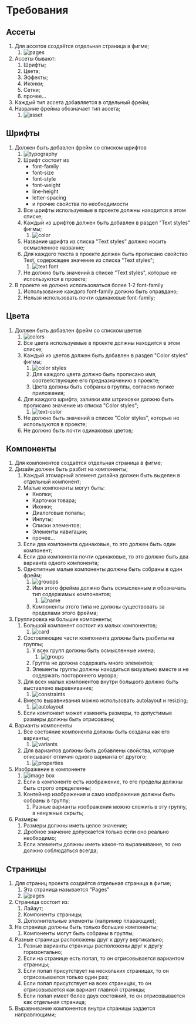 # Требования

## Ассеты
1. Для ассетов создаётся отдельная страница в фигме;
   1. ![pages](img/pages.png)
2. Ассеты бывают:
   1. Шрифты;
   2. Цвета;
   3. Эффекты;
   4. Иконки;
   5. Сетки;
   6. прочее...
3. Каждый тип ассета добавляется в отдельный фрейм;
4. Название фрейма обозначает тип ассета;
   1. ![asset](img/asset_frame.png)

## Шрифты
1. Должен быть добавлен фрейм со списком шрифтов 
   1. ![typography](img/typography.png)
   2. Шрифт состоит из
      * font-family
      * font-size
      * font-style
      * font-weight
      * line-height
      * letter-spacing
      * и прочие свойства по необходимости
   3. Все шрифты используемые в проекте должны находится в этом списке;
   4. Каждый из шрифтов должен быть добавлен в раздел "Text styles" фигмы; 
      1. ![color](img/text-styles.png)
   5. Название шрифта из списка "Text styles" должно носить осмысленное название;
   6. Для каждого текста в проекте должен быть прописано свойство Text, содержащее значение из списка "Text styles";
      1. ![text font](img/text-font.png)
   7. Не должно быть значений в списке "Text styles", которые не используются в проекте;
2. В проекте не должно использоваться более 1-2 font-family
   1. Использование каждого font-family должно быть оправдано;
   2. Нельзя использовать почти одинаковые font-family;

## Цвета
1. Должен быть добавлен фрейм со списком цветов 
   1. ![colors](img/colors.png)
   2. Все цвета используемые в проекте должны находится в этом списке;
   3. Каждый из цветов должен быть добавлен в раздел "Color styles" фигмы; 
      1. ![color styles](img/color-styles.png)
      2. Для каждого цвета должно быть прописано имя, соответствующее его предназначению в проекте;
      3. Цвета должны быть собраны в группы, согласно логике приложения;
   4. Для каждого шрифта, заливки или штриховки должно быть прописано значение из списка "Color styles";
      1. ![text-color](img/text-color.png) 
   5. Не должно быть значений в списке "Color styles", которые не используются в проекте;
   6. Не должно быть почти одинаковых цветов;

## Компоненты
1. Для компонентов создаётся отдельная страница в фигме;
2. Дизайн должен быть разбит на компоненты;
   1. Каждый атомарный элемент дизайна должен быть выделен в отдельный компонент;
   2. Малые компоненты могут быть:
      * Кнопки;
      * Карточки товара;
      * Иконки;
      * Диалоговые попапы;
      * Инпуты;
      * Списки элементов;
      * Элементы навигации;
      * прочее...
   3. Если два компонента одинаковые, то это должен быть один компонент; 
   4. Если два компонента почти одинаковые, то это должно быть два варианта одного компонента;
   5. Однотипные малые компоненты должны быть собраны в один фрейм;
      1. ![grouops](img/FABs.png)
      2. Имя этого фрейма должно быть осмысленным и обозначать тип содержимых компонентов;
         1. ![name](img/frame_name.png)
      3. Компоненты этого типа не должны существовать за пределами этого фрейма;
3. Группировка на большие компоненты;
   1. Большой компонент состоит из малых компонентов;
      1. ![card](img/item_card.png)
   2. Состовляющие части компонента должны быть разбиты на группы;
      1. У всех групп должны быть осмысленные имена;
         1. ![groups](img/component_groups.png)
      2. Группа не должна содержать много элементов;
      3. Элементы группы должны находиться визуально вместе и не содержать постороннего мусора;
   3. Для всех малых компонентов внутри большого должно быть выставлено выравнивание;
      1. ![constraints](img/constraints.png)
   4. Вместо выравнивания можно использовать autolayout и resizing;
      1. ![autolayout](img/autolayout.png)
   5. Если компонент может изменять размеры, то допустимые размеры должны быть отрисованы;
4. Варианты компоненты
   1. Все состояние компонента должны быть созданы как его варианты;
      1. ![variants](img/variants.png)
   2. Для вариантов должны быть добавлены свойства, которые описывают отличия одного варианта от другого;
      1. ![properties](img/variant_properties.png)
5. Изображение в компоненте
   1. ![image box](img/image_box.png) 
   2. Если в компоненте есть изображение, то его пределы должны быть строго определенны;
   3. Контейнер изображения и само изображение должны быть собраны в группу;
      1. Разные варианты изображения можно сложить в эту группу, а ненужные скрыть; 
6. Размеры
   1. Размеры должны иметь целое значение;
   2. Дробное значение допускается только если оно реально необходимо;
   3. Если элементы должны иметь какое-то выравнивание, то оно должно соблюдаться всегда;

## Страницы
1. Для страниц проекта создаётся отдельная страница в фигме;
   1. Эта страница называется "Pages"
   2. ![pages](img/pages-page.png)
2. Страница состоит из:
   1. Лайаут;
   2. Компоненты страницы;
   3. Дополнительные элементы (например плавающие);
3. На странице должны быть только большие компоненты; 
   1. Компоненты могут быть собраны в группы;
4. Разные страницы расположены друг к другу вертикально;
   1. Разные варианты страницы расположены друг к другу горизонтально;
   2. Если на странице есть попап, то он отрисовывается вариантом страницы;
   3. Если попап присутствует на нескольких страницах, то он отрисовывается только один раз;
   4. Если попап присутствует на всех страницах, то он отрисовывается как вариант главной страницы;
   5. Если попап имеет более двух состояний, то он отрисовывается как отдельная страница;
5. Выравнивание компонентов внутри страницы задается направлющими;
